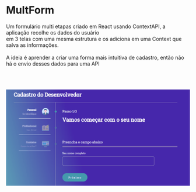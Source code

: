 # MultForm

Um formulário multi etapas criado em React usando ContextAPI, a aplicação recolhe os dados do usuário<br>
em 3 telas com uma mesma estrutura e os adiciona em uma Context que salva as informações.<br><br>
A ideia é aprender a criar uma forma mais intuitiva de cadastro, então não há o envio desses dados para uma API

<br><br>

![alt text](src/Assets/Anime.gif)